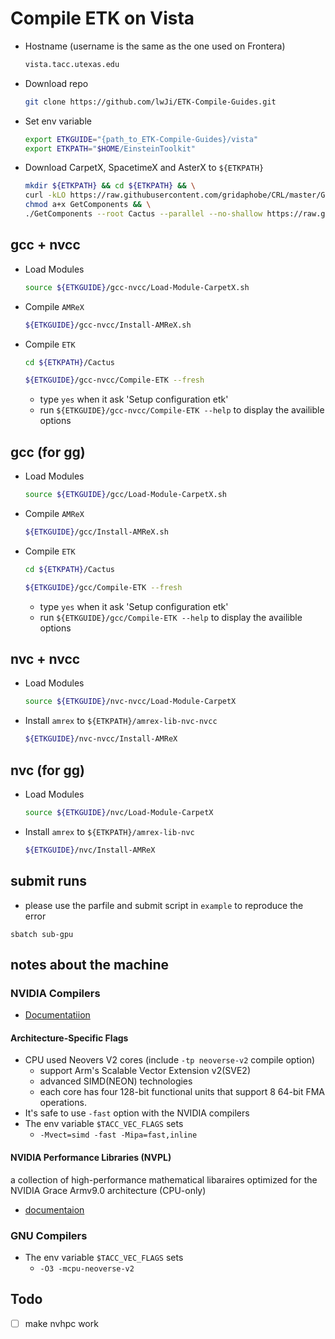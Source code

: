 # Compile ETK on Vista

* Hostname (username is the same as the one used on Frontera)

    ```bash
    vista.tacc.utexas.edu
    ```

* Download repo

    ```bash
    git clone https://github.com/lwJi/ETK-Compile-Guides.git
    ```

* Set env variable

    ```bash
    export ETKGUIDE="{path_to_ETK-Compile-Guides}/vista"
    export ETKPATH="$HOME/EinsteinToolkit"
    ```

* Download CarpetX, SpacetimeX and AsterX to `${ETKPATH}`

    ```bash
    mkdir ${ETKPATH} && cd ${ETKPATH} && \
    curl -kLO https://raw.githubusercontent.com/gridaphobe/CRL/master/GetComponents && \
    chmod a+x GetComponents && \
    ./GetComponents --root Cactus --parallel --no-shallow https://raw.githubusercontent.com/lwJi/ETK-Compile-Guides/main/ThornList/asterx.th
    ```

## gcc + nvcc

* Load Modules

    ```bash
    source ${ETKGUIDE}/gcc-nvcc/Load-Module-CarpetX.sh
    ```

* Compile `AMReX`

    ```bash
    ${ETKGUIDE}/gcc-nvcc/Install-AMReX.sh
    ```

* Compile `ETK`

    ```bash
    cd ${ETKPATH}/Cactus

    ${ETKGUIDE}/gcc-nvcc/Compile-ETK --fresh
    ```
    - type `yes` when it ask 'Setup configuration etk'
    - run `${ETKGUIDE}/gcc-nvcc/Compile-ETK --help` to display the availible options

## gcc (for gg)

* Load Modules

    ```bash
    source ${ETKGUIDE}/gcc/Load-Module-CarpetX.sh
    ```

* Compile `AMReX`

    ```bash
    ${ETKGUIDE}/gcc/Install-AMReX.sh
    ```

* Compile `ETK`

    ```bash
    cd ${ETKPATH}/Cactus

    ${ETKGUIDE}/gcc/Compile-ETK --fresh
    ```
    - type `yes` when it ask 'Setup configuration etk'
    - run `${ETKGUIDE}/gcc/Compile-ETK --help` to display the availible options

## nvc + nvcc

* Load Modules

    ```bash
    source ${ETKGUIDE}/nvc-nvcc/Load-Module-CarpetX
    ```

* Install `amrex` to `${ETKPATH}/amrex-lib-nvc-nvcc`

    ```bash
    ${ETKGUIDE}/nvc-nvcc/Install-AMReX
    ```

## nvc (for gg)

* Load Modules

    ```bash
    source ${ETKGUIDE}/nvc/Load-Module-CarpetX
    ```

* Install `amrex` to `${ETKPATH}/amrex-lib-nvc`

    ```bash
    ${ETKGUIDE}/nvc/Install-AMReX
    ```


## submit runs

* please use the parfile and submit script in `example` to reproduce the error

```
sbatch sub-gpu
```


## notes about the machine

### NVIDIA Compilers

* [Documentatiion](https://docs.nvidia.com/hpc-sdk//index.html)

#### Architecture-Specific Flags

* CPU used Neovers V2 cores (include `-tp neoverse-v2` compile option)
    - support Arm's Scalable Vector Extension v2(SVE2)
    - advanced SIMD(NEON) technologies
    - each core has four 128-bit functional units that support 8 64-bit FMA operations.
* It's safe to use `-fast` option with the NVIDIA compilers
* The env variable `$TACC_VEC_FLAGS` sets
    - `-Mvect=simd -fast -Mipa=fast,inline`


#### NVIDIA Performance Libraries (NVPL)

a collection of high-performance mathematical libaraires optimized for the NVIDIA Grace
Armv9.0 architecture (CPU-only)

* [documentaion](https://docs.nvidia.com/nvpl/)

### GNU Compilers

* The env variable `$TACC_VEC_FLAGS` sets
    - `-O3 -mcpu-neoverse-v2`


## Todo
 - [ ] make nvhpc work
